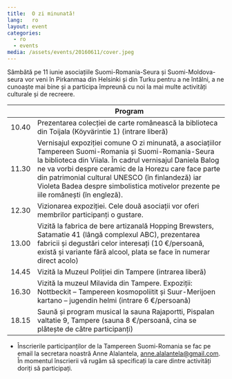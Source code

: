 ```yaml
---
title:  O zi minunată!
lang:   ro
layout: event
categories:
  - ro
  - events
media: /assets/events/20160611/cover.jpeg
---
```

 
Sâmbătă pe 11 iunie asociațiile Suomi-Romania-Seura și Suomi-Moldova-seura vor veni în Pirkanmaa din Helsinki și din Turku pentru a ne întâlni, a ne cunoaște mai bine și a participa împreună cu noi la mai multe activități culturale și de recreere.
 
&nbsp; | Program
--- |---
10.40 | Prezentarea colecției de carte românească la biblioteca din Toijala (Köyvärintie 1) (intrare liberă)
11.30 | Vernisajul expoziției comune O zi minunată, a asociațiilor Tampereen Suomi-Romania și Suomi-Romania-Seura la biblioteca din Viiala. În cadrul vernisajul Daniela Balog ne va vorbi despre ceramic de la Horezu care face parte din patrimonial cultural UNESCO (în finlandeză) iar Violeta Badea despre simbolistica motivelor prezente pe iile românești (în engleză). 
12.30 | Vizionarea expoziției. Cele două asociații vor oferi membrilor participanți o gustare. 
13.00 | Vizită la fabrica de bere artizanală Hopping Brewsters, Satamatie 41 (lângă complexul ABC), prezentarea fabricii și degustări celor interesați (10 €/persoană, există și variante fără alcool, plata se face în numerar direct acolo) 
14.45 | Vizită la Muzeul Poliției din Tampere (intrarea liberă)
16.30 | Vizită la muzeul Milavida din Tampere. Expoziții: Nottbeckit – Tampereen kosmopoliitit și Suur-Merijoen kartano – jugendin helmi (intrare 6 €/persoană)
18.15 | Saună și program musical la sauna Rajaportti, Pispalan valtatie 9, Tampere (sauna 8 €/persoană, cina se plătește de către participanți)

- Înscrierile participanților de la Tampereen Suomi-Romania se fac pe email la secretara noastră Anne Alalantela, anne.alalantela@gmail.com. În momentul înscrierii vă rugăm să specificați la care dintre activități doriți să participați.